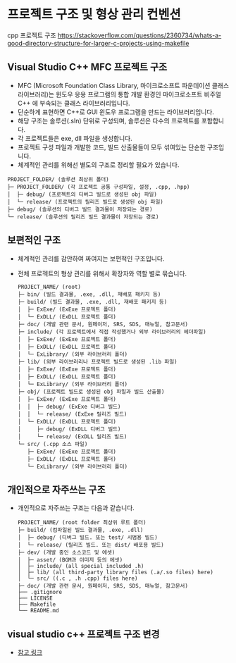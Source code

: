 # 프로젝트 구조 및 형상 관리 컨벤션

cpp 프로젝트 구조
https://stackoverflow.com/questions/2360734/whats-a-good-directory-structure-for-larger-c-projects-using-makefile

## Visual Studio C++ MFC 프로젝트 구조

- MFC (Microsoft Foundation Class Library, 마이크로소프트 파운데이션 클래스 라이브러리)는 윈도우 응용 프로그램의 통합 개발 환경인 마이크로소프트 비주얼 C++ 에 부속되는 클래스 라이브러리입니다.
- 단순하게 표현하면 C++로 GUI 윈도우 프로그램을 만드는 라이브러리입니다.
- 해당 구조는 솔루션(.sln) 단위로 구성되며, 솔루션은 다수의 프로젝트를 포함합니다.
- 각 프로젝트들은 exe, dll 파일을 생성합니다.
- 프로젝트 구성 파일과 개발한 코드, 빌드 산출물들이 모두 섞여있는 단순한 구조입니다.
- 체계적인 관리를 위해선 별도의 구조로 정리할 필요가 있습니다.

```text
PROJECT_FOLDER/ (솔루션 최상위 폴더)
├─ PROJECT_FOLDER/ (각 프로젝트 공통 구성파일, 설정, .cpp, .hpp)
│  ├─ debug/ (프로젝트의 디버그 빌드로 생성된 obj 파일)
│  └─ release/ (프로젝트의 릴리즈 빌드로 생성된 obj 파일)
├─ debug/ (솔루션의 디버그 빌드 결과물이 저장되는 경로)
└─ release/ (솔루션의 릴리즈 빌드 결과물이 저장되는 경로)
```

## 보편적인 구조

- 체계적인 관리를 감안하여 짜여지는 보편적인 구조입니다.
- 전체 프로젝트의 형상 관리를 위해서 확장자와 역할 별로 묶습니다.

  ```text
  PROJECT_NAME/ (root)
  ├─ bin/ (빌드 결과물, .exe, .dll, 재배포 패키지 등)
  ├─ build/ (빌드 결과물, .exe, .dll, 재배포 패키지 등)
  │  ├─ ExExe/ (ExExe 프로젝트 폴더)
  │  └─ ExDLL/ (ExDLL 프로젝트 폴더)
  ├─ doc/ (개발 관련 문서, 원페이저, SRS, SDS, 매뉴얼, 참고문서)
  ├─ include/ (각 프로젝트에서 직접 작성했거나 외부 라이브러리의 헤더파일)
  │  ├─ ExExe/ (ExExe 프로젝트 폴더)
  │  ├─ ExDLL/ (ExDLL 프로젝트 폴더)
  │  └─ ExLibrary/ (외부 라이브러리 폴더)
  ├─ lib/ (외부 라이브러리나 프로젝트 빌드로 생성된 .lib 파일)
  │  ├─ ExExe/ (ExExe 프로젝트 폴더)
  │  ├─ ExDLL/ (ExDLL 프로젝트 폴더)
  │  └─ ExLibrary/ (외부 라이브러리 폴더)
  ├─ obj/ (프로젝트 빌드로 생성된 obj 파일과 빌드 산출물)
  │  ├─ ExExe/ (ExExe 프로젝트 폴더)
  │  │  ├─ debug/ (ExExe 디버그 빌드)
  │  │  └─ release/ (ExExe 릴리즈 빌드)
  │  └─ ExDLL/ (ExDLL 프로젝트 폴더)
  │     ├─ debug/ (ExDLL 디버그 빌드)
  │     └─ release/ (ExDLL 릴리즈 빌드)
  └─ src/ (.cpp 소스 파일)
     ├─ ExExe/ (ExExe 프로젝트 폴더)
     ├─ ExDLL/ (ExDLL 프로젝트 폴더)
     └─ ExLibrary/ (외부 라이브러리 폴더)
  ```

## 개인적으로 자주쓰는 구조

- 개인적으로 자주쓰는 구조는 다음과 같습니다.

  ```text
  PROJECT_NAME/ (root folder 최상위 루트 폴더)
  ├─ build/ (컴파일된 빌드 결과물, .exe, .dll)
  │  ├─ debug/ (디버그 빌드. 또는 test/ 시범용 빌드)
  │  └─ release/ (릴리즈 빌드. 또는 dist/ 배포용 빌드)
  ├─ dev/ (개발 중인 소스코드 및 에셋)
  │  ├─ asset/ (BGM과 이미지 등의 에셋)
  │  ├─ include/ (all special included .h)
  │  ├─ lib/ (all third-party library files (.a/.so files) here)
  │  └─ src/ ((.c , .h .cpp) files here)
  ├─ doc/ (개발 관련 문서, 원페이저, SRS, SDS, 매뉴얼, 참고문서)
  ├── .gitignore
  ├── LICENSE
  ├── Makefile
  └── README.md
  ```

## visual studio c++ 프로젝트 구조 변경

- [참고 링크](https://www.bearpooh.com/63)
